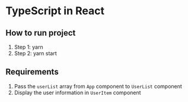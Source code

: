 # TypeScript in React

## How to run project

1. Step 1: yarn
2. Step 2: yarn start

## Requirements

1. Pass the `userList` array from `App` component to `UserList` component
2. Display the user information in `UserItem` component
